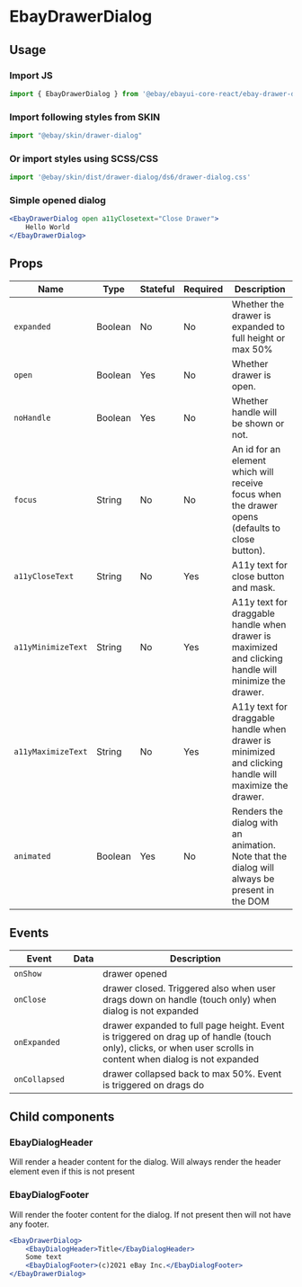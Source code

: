 # EbayDrawerDialog

## Usage

### Import JS
```jsx harmony
import { EbayDrawerDialog } from '@ebay/ebayui-core-react/ebay-drawer-dialog'
```
### Import following styles from SKIN
```jsx harmony
import "@ebay/skin/drawer-dialog"
```
### Or import styles using SCSS/CSS
```jsx harmony
import '@ebay/skin/dist/drawer-dialog/ds6/drawer-dialog.css'
```
### Simple opened dialog
```jsx
<EbayDrawerDialog open a11yClosetext="Close Drawer">
    Hello World
</EbayDrawerDialog>
```

## Props

Name | Type | Stateful | Required | Description
--- | --- | --- | --- | ---
`expanded` | Boolean | No | No | Whether the drawer is expanded to full height or max 50%
`open` | Boolean | Yes | No | Whether drawer is open.
`noHandle` | Boolean | Yes | No | Whether handle will be shown or not.
`focus` | String | No | No | An id for an element which will receive focus when the drawer opens (defaults to close button).
`a11yCloseText` | String | No | Yes | A11y text for close button and mask.
`a11yMinimizeText` | String | No | Yes | A11y text for draggable handle when drawer is maximized and clicking handle will minimize the drawer.
`a11yMaximizeText` | String | No | Yes | A11y text for draggable handle when drawer is minimized and clicking handle will maximize the drawer.
`animated` | Boolean | Yes | No | Renders the dialog with an animation. Note that the dialog will always be present in the DOM

## Events

Event | Data | Description
--- | --- | ---
`onShow` |  | drawer opened
`onClose` |  | drawer closed. Triggered also when user drags down on handle (touch only) when dialog is not expanded
`onExpanded` |  | drawer expanded to full page height. Event is triggered on drag up of handle (touch only), clicks, or when user scrolls in content when dialog is not expanded
`onCollapsed` |  | drawer collapsed back to max 50%. Event is triggered on drags do

## Child components

### EbayDialogHeader
Will render a header content for the dialog. Will always render the header element even if this is not present

### EbayDialogFooter
Will render the footer content for the dialog. If not present then will not have any footer.

```jsx
<EbayDrawerDialog>
    <EbayDialogHeader>Title</EbayDialogHeader>
    Some text
    <EbayDialogFooter>(c)2021 eBay Inc.</EbayDialogFooter>
</EbayDrawerDialog>
```
